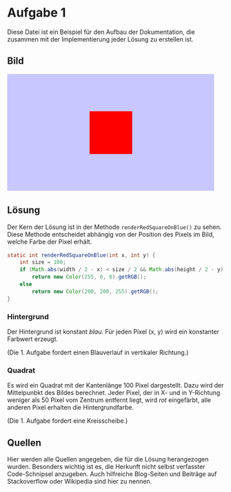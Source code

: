 # Aufgabe 1

Diese Datei ist ein Beispiel für den Aufbau der Dokumentation, die zusammen mit der Implementierung
jeder Lösung zu erstellen ist.

## Bild

![](a01.png)

## Lösung

Der Kern der Lösung ist in der Methode `renderRedSquareOnBlue()` zu sehen. Diese Methode entscheidet
abhängig von der Position des Pixels im Bild, welche Farbe der Pixel erhält. 

```java
static int renderRedSquareOnBlue(int x, int y) {
    int size = 100;
    if (Math.abs(width / 2 - x) < size / 2 && Math.abs(height / 2 - y) < size / 2)
        return new Color(255, 0, 0).getRGB();
    else
        return new Color(200, 200, 255).getRGB();
}
```

### Hintergrund

Der Hintergrund ist konstant *blau*. Für jeden Pixel (x, y) wird ein konstanter Farbwert erzeugt. 

(Die 1. Aufgabe fordert einen Blauverlauf in vertikaler Richtung.)

### Quadrat

Es wird ein Quadrat mit der Kantenlänge 100 Pixel dargestellt. Dazu wird der Mittelpunbkt des Bildes
berechnet. Jeder Pixel, der in X- und in Y-Richtung weniger als 50 Pixel vom Zentrum entfernt liegt, 
wird *rot* eingefärbt, alle anderen Pixel erhalten die Hintergrundfarbe. 

(Die 1. Aufgabe fordert eine Kreisscheibe.)

## Quellen

Hier werden alle Quellen angegeben, die für die Lösung herangezogen wurden. Besonders wichtig ist es,
die Herkunft nicht selbst verfasster Code-Schnipsel anzugeben. Auch hilfreiche Blog-Seiten und 
Beiträge auf Stackoverflow oder Wikipedia sind hier zu nennen.